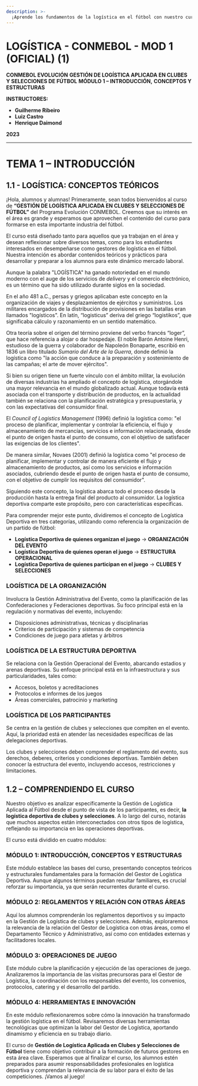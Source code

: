 ```yaml
---
description: >-
  ¡Aprende los fundamentos de la logística en el fútbol con nuestro curso! Domina los conceptos y estructuras clave para una gestión eficaz en clubes y selecciones. ¡Descubre más!
---
```

# LOGÍSTICA - CONMEBOL - MOD 1 (OFICIAL) (1)

**CONMEBOL EVOLUCIÓN**
**GESTIÓN DE LOGÍSTICA APLICADA EN CLUBES Y SELECCIONES DE FÚTBOL**
**MÓDULO 1 – INTRODUCCIÓN,**
**CONCEPTOS Y ESTRUCTURAS**

**INSTRUCTORES:**
- **Guilherme Ribeiro**
- **Luiz Castro**
- **Henrique Daimond**

**2023**

---

# **TEMA 1 – INTRODUCCIÓN**

## 1.1 - LOGÍSTICA: CONCEPTOS TEÓRICOS

¡Hola, alumnos y alumnas! Primeramente, sean todos bienvenidos al curso de **“GESTIÓN DE LOGÍSTICA APLICADA EN CLUBES Y SELECCIONES DE FÚTBOL”** del Programa Evolución CONMEBOL. Creemos que su interés en el área es grande y esperamos que aprovechen el contenido del curso para formarse en esta importante industria del fútbol.

El curso está diseñado tanto para aquellos que ya trabajan en el área y desean reflexionar sobre diversos temas, como para los estudiantes interesados en desempeñarse como gestores de logística en el fútbol. Nuestra intención es abordar contenidos teóricos y prácticos para desarrollar y preparar a los alumnos para este dinámico mercado laboral.

Aunque la palabra "LOGÍSTICA" ha ganado notoriedad en el mundo moderno con el auge de los servicios de *delivery* y el comercio electrónico, es un término que ha sido utilizado durante siglos en la sociedad.

En el año 481 a.C., persas y griegos aplicaban este concepto en la organización de viajes y desplazamientos de ejércitos y suministros. Los militares encargados de la distribución de provisiones en las batallas eran llamados "logísticos". En latín, “logisticus” deriva del griego “logistikos”, que significaba cálculo y razonamiento en un sentido matemático.

Otra teoría sobre el origen del término proviene del verbo francés “loger”, que hace referencia a alojar o dar hospedaje. El noble Barón Antoine Henri, estudioso de la guerra y colaborador de Napoleón Bonaparte, escribió en 1836 un libro titulado *Sumario del Arte de la Guerra*, donde definió la logística como "la acción que conduce a la preparación y sostenimiento de las campañas; el arte de mover ejércitos".

Si bien su origen tiene un fuerte vínculo con el ámbito militar, la evolución de diversas industrias ha ampliado el concepto de logística, otorgándole una mayor relevancia en el mundo globalizado actual. Aunque todavía está asociada con el transporte y distribución de productos, en la actualidad también se relaciona con la planificación estratégica y presupuestaria, y con las expectativas del consumidor final.

El *Council of Logistics Management* (1996) definió la logística como: "el proceso de planificar, implementar y controlar la eficiencia, el flujo y almacenamiento de mercancías, servicios e información relacionada, desde el punto de origen hasta el punto de consumo, con el objetivo de satisfacer las exigencias de los clientes".

De manera similar, Novaes (2001) definió la logística como "el proceso de planificar, implementar y controlar de manera eficiente el flujo y almacenamiento de productos, así como los servicios e información asociados, cubriendo desde el punto de origen hasta el punto de consumo, con el objetivo de cumplir los requisitos del consumidor".

Siguiendo este concepto, la logística abarca todo el proceso desde la producción hasta la entrega final del producto al consumidor. La logística deportiva comparte este propósito, pero con características específicas.

Para comprender mejor este punto, dividiremos el concepto de Logística Deportiva en tres categorías, utilizando como referencia la organización de un partido de fútbol:

- **Logística Deportiva de quienes organizan el juego** → **ORGANIZACIÓN DEL EVENTO**
- **Logística Deportiva de quienes operan el juego** → **ESTRUCTURA OPERACIONAL**
- **Logística Deportiva de quienes participan en el juego** → **CLUBES Y SELECCIONES**

### **LOGÍSTICA DE LA ORGANIZACIÓN**
Involucra la Gestión Administrativa del Evento, como la planificación de las Confederaciones y Federaciones deportivas. Su foco principal está en la regulación y normativas del evento, incluyendo:

- Disposiciones administrativas, técnicas y disciplinarias
- Criterios de participación y sistemas de competencia
- Condiciones de juego para atletas y árbitros

### **LOGÍSTICA DE LA ESTRUCTURA DEPORTIVA**
Se relaciona con la Gestión Operacional del Evento, abarcando estadios y arenas deportivas. Su enfoque principal está en la infraestructura y sus particularidades, tales como:

- Accesos, boletos y acreditaciones
- Protocolos e informes de los juegos
- Áreas comerciales, patrocinio y marketing

### **LOGÍSTICA DE LOS PARTICIPANTES**
Se centra en la gestión de clubes y selecciones que compiten en el evento. Aquí, la prioridad está en atender las necesidades específicas de las delegaciones deportivas.

Los clubes y selecciones deben comprender el reglamento del evento, sus derechos, deberes, criterios y condiciones deportivas. También deben conocer la estructura del evento, incluyendo accesos, restricciones y limitaciones.

## 1.2 – COMPRENDIENDO EL CURSO

Nuestro objetivo es analizar específicamente la Gestión de Logística Aplicada al Fútbol desde el punto de vista de los participantes, es decir, **la logística deportiva de clubes y selecciones**. A lo largo del curso, notarás que muchos aspectos están interconectados con otros tipos de logística, reflejando su importancia en las operaciones deportivas.

El curso está dividido en cuatro módulos:

### **MÓDULO 1: INTRODUCCIÓN, CONCEPTOS Y ESTRUCTURAS**

Este módulo establece las bases del curso, presentando conceptos teóricos y estructurales fundamentales para la formación del Gestor de Logística Deportiva. Aunque algunos términos puedan resultar familiares, es crucial reforzar su importancia, ya que serán recurrentes durante el curso.

### **MÓDULO 2: REGLAMENTOS Y RELACIÓN CON OTRAS ÁREAS**

Aquí los alumnos comprenderán los reglamentos deportivos y su impacto en la Gestión de Logística de clubes y selecciones. Además, exploraremos la relevancia de la relación del Gestor de Logística con otras áreas, como el Departamento Técnico y Administrativo, así como con entidades externas y facilitadores locales.

### **MÓDULO 3: OPERACIONES DE JUEGO**

Este módulo cubre la planificación y ejecución de las operaciones de juego. Analizaremos la importancia de las visitas precursoras para el Gestor de Logística, la coordinación con los responsables del evento, los convenios, protocolos, catering y el desarrollo del partido.

### **MÓDULO 4: HERRAMIENTAS E INNOVACIÓN**

En este módulo reflexionaremos sobre cómo la innovación ha transformado la gestión logística en el fútbol. Revisaremos diversas herramientas tecnológicas que optimizan la labor del Gestor de Logística, aportando dinamismo y eficiencia en su trabajo diario.

El curso de **Gestión de Logística Aplicada en Clubes y Selecciones de Fútbol** tiene como objetivo contribuir a la formación de futuros gestores en esta área clave. Esperamos que al finalizar el curso, los alumnos estén preparados para asumir responsabilidades profesionales en logística deportiva y comprendan la relevancia de su labor para el éxito de las competiciones. ¡Vamos al juego!

